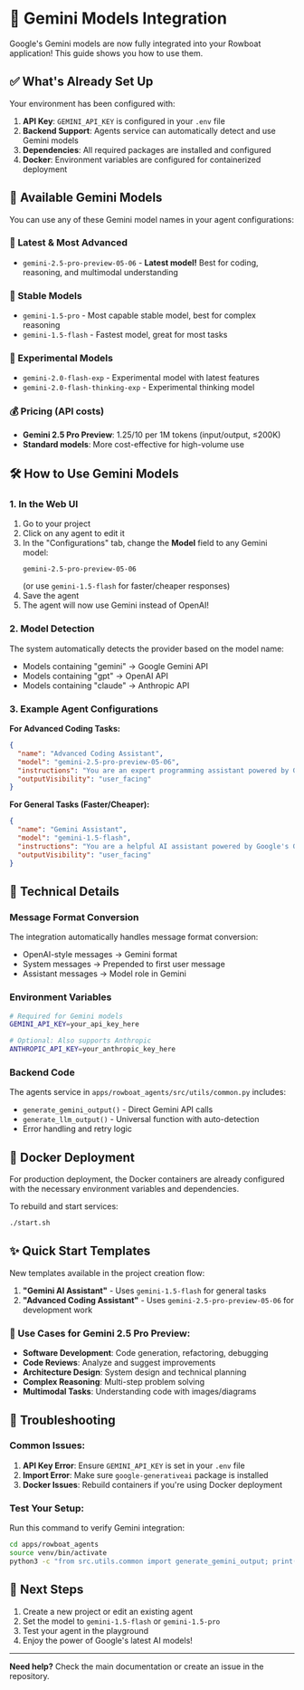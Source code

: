 # 🚀 Gemini Models Integration

Google's Gemini models are now fully integrated into your Rowboat application! This guide shows you how to use them.

## ✅ What's Already Set Up

Your environment has been configured with:

1. **API Key**: `GEMINI_API_KEY` is configured in your `.env` file
2. **Backend Support**: Agents service can automatically detect and use Gemini models
3. **Dependencies**: All required packages are installed and configured
4. **Docker**: Environment variables are configured for containerized deployment

## 🎯 Available Gemini Models

You can use any of these Gemini model names in your agent configurations:

### 🌟 Latest & Most Advanced
- `gemini-2.5-pro-preview-05-06` - **Latest model!** Best for coding, reasoning, and multimodal understanding

### 🚀 Stable Models  
- `gemini-1.5-pro` - Most capable stable model, best for complex reasoning
- `gemini-1.5-flash` - Fastest model, great for most tasks

### 🧪 Experimental Models
- `gemini-2.0-flash-exp` - Experimental model with latest features
- `gemini-2.0-flash-thinking-exp` - Experimental thinking model

### 💰 Pricing (API costs)
- **Gemini 2.5 Pro Preview**: $1.25/$10 per 1M tokens (input/output, ≤200K) 
- **Standard models**: More cost-effective for high-volume use

## 🛠️ How to Use Gemini Models

### 1. In the Web UI

1. Go to your project
2. Click on any agent to edit it
3. In the "Configurations" tab, change the **Model** field to any Gemini model:
   ```
   gemini-2.5-pro-preview-05-06
   ```
   (or use `gemini-1.5-flash` for faster/cheaper responses)
4. Save the agent
5. The agent will now use Gemini instead of OpenAI!

### 2. Model Detection

The system automatically detects the provider based on the model name:
- Models containing "gemini" → Google Gemini API
- Models containing "gpt" → OpenAI API  
- Models containing "claude" → Anthropic API

### 3. Example Agent Configurations

**For Advanced Coding Tasks:**
```json
{
  "name": "Advanced Coding Assistant",
  "model": "gemini-2.5-pro-preview-05-06",
  "instructions": "You are an expert programming assistant powered by Gemini 2.5 Pro Preview. Excel at code generation, debugging, architecture design, and complex reasoning...",
  "outputVisibility": "user_facing"
}
```

**For General Tasks (Faster/Cheaper):**
```json
{
  "name": "Gemini Assistant",
  "model": "gemini-1.5-flash",
  "instructions": "You are a helpful AI assistant powered by Google's Gemini model...",
  "outputVisibility": "user_facing"
}
```

## 🔧 Technical Details

### Message Format Conversion
The integration automatically handles message format conversion:
- OpenAI-style messages → Gemini format
- System messages → Prepended to first user message
- Assistant messages → Model role in Gemini

### Environment Variables
```bash
# Required for Gemini models
GEMINI_API_KEY=your_api_key_here

# Optional: Also supports Anthropic
ANTHROPIC_API_KEY=your_anthropic_key_here
```

### Backend Code
The agents service in `apps/rowboat_agents/src/utils/common.py` includes:
- `generate_gemini_output()` - Direct Gemini API calls
- `generate_llm_output()` - Universal function with auto-detection
- Error handling and retry logic

## 🐳 Docker Deployment

For production deployment, the Docker containers are already configured with the necessary environment variables and dependencies.

To rebuild and start services:
```bash
./start.sh
```

## ✨ Quick Start Templates

New templates available in the project creation flow:

1. **"Gemini AI Assistant"** - Uses `gemini-1.5-flash` for general tasks
2. **"Advanced Coding Assistant"** - Uses `gemini-2.5-pro-preview-05-06` for development work

### 🎯 Use Cases for Gemini 2.5 Pro Preview:
- **Software Development**: Code generation, refactoring, debugging
- **Code Reviews**: Analyze and suggest improvements
- **Architecture Design**: System design and technical planning  
- **Complex Reasoning**: Multi-step problem solving
- **Multimodal Tasks**: Understanding code with images/diagrams

## 🚨 Troubleshooting

### Common Issues:

1. **API Key Error**: Ensure `GEMINI_API_KEY` is set in your `.env` file
2. **Import Error**: Make sure `google-generativeai` package is installed
3. **Docker Issues**: Rebuild containers if you're using Docker deployment

### Test Your Setup:

Run this command to verify Gemini integration:
```bash
cd apps/rowboat_agents
source venv/bin/activate
python3 -c "from src.utils.common import generate_gemini_output; print('✅ Gemini ready!')"
```

## 🎉 Next Steps

1. Create a new project or edit an existing agent
2. Set the model to `gemini-1.5-flash` or `gemini-1.5-pro`
3. Test your agent in the playground
4. Enjoy the power of Google's latest AI models!

---

**Need help?** Check the main documentation or create an issue in the repository.